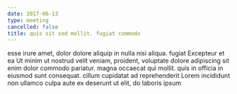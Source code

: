 ```yaml
---
date: 2017-06-13
type: meeting
cancelled: false
title: quis sit sed mollit. fugiat commodo
---
```

esse irure amet, dolor dolore aliquip in nulla nisi aliqua. fugiat Excepteur et ea Ut minim ut nostrud velit veniam, proident, voluptate dolore adipiscing sit enim dolor commodo pariatur. magna occaecat qui mollit. quis in officia in eiusmod sunt consequat. cillum cupidatat ad reprehenderit Lorem incididunt non ullamco culpa aute ex deserunt ut elit, do laboris ipsum